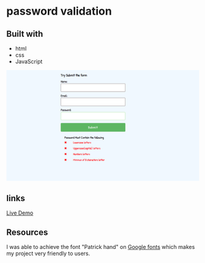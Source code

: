 # password validation

## Built with

- html
- css 
- JavaScript
  
![img](img/Screen%20Shot%202022-05-24%20at%203.14.41%20AM.png)

## links

[Live Demo]()
 
## Resources

I was able  to achieve the font "Patrick hand" on [Google fonts](https://fonts.google.com/specimen/Patrick+Hand?query=Patr) which makes my project very friendly to users.


